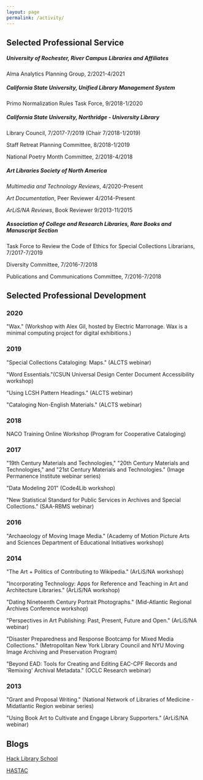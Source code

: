 ```yaml
---
layout: page
permalink: /activity/
---
```

## Selected Professional Service
##### University of Rochester, River Campus Libraries and Affiliates
Alma Analytics Planning Group, 2/2021-4/2021
##### California State University, Unified Library Management System
Primo Normalization Rules Task Force, 9/2018-1/2020
##### California State University, Northridge - University Library
Library Council, 7/2017-7/2019 (Chair 7/2018-1/2019)

Staff Retreat Planning Committee, 8/2018-1/2019

National Poetry Month Committee, 2/2018-4/2018
##### Art Libraries Society of North America
*Multimedia and Technology Reviews*, 4/2020-Present

*Art Documentation*, Peer Reviewer 4/2014-Present

*ArLiS/NA Reviews*, Book Reviewer 9/2013-11/2015
##### Association of College and Research Libraries, Rare Books and Manuscript Section
Task Force to Review the Code of Ethics for Special Collections Librarians, 7/2017-7/2019

Diversity Committee, 7/2016-7/2018

Publications and Communications Committee, 7/2016-7/2018

## Selected Professional Development
### 2020
"Wax." (Workshop with Alex Gil, hosted by Electric Marronage. Wax is a minimal computing project for digital exhibitions.)
### 2019
"Special Collections Cataloging: Maps." (ALCTS webinar)

"Word Essentials."(CSUN Universal Design Center Document Accessibility workshop)

"Using LCSH Pattern Headings." (ALCTS webinar)

"Cataloging Non-English Materials." (ALCTS webinar)
### 2018
NACO Training Online Workshop (Program for Cooperative Cataloging)

### 2017
"19th Century Materials and Technologies," "20th Century Materials and Technologies," and "21st Century Materials and Technologies." (Image Permanence Institute webinar series)

"Data Modeling 201" (Code4Lib workshop)  

"New Statistical Standard for Public Services in Archives and Special Collections." (SAA-RBMS webinar)
### 2016
"Archaeology of Moving Image Media." (Academy of Motion Picture Arts and Sciences Department of Educational Initiatives workshop)
### 2014
"The Art + Politics of Contributing to Wikipedia." (ArLiS/NA workshop)  

"Incorporating Technology: Apps for Reference and Teaching in Art and Architecture Libraries." (ArLiS/NA workshop)  

"Dating Nineteenth Century Portrait Photographs." (Mid-Atlantic Regional Archives Conference workshop)  

"Perspectives in Art Publishing: Past, Present, Future and Open." (ArLiS/NA webinar)  

"Disaster Preparedness and Response Bootcamp for Mixed Media Collections." (Metropolitan New York Library Council and NYU Moving Image Archiving and Preservation Program)  

"Beyond EAD: Tools for Creating and Editing EAC-CPF Records and 'Remixing' Archival Metadata." (OCLC Research webinar)
### 2013
"Grant and Proposal Writing." (National Network of Libraries of Medicine - Midatlantic Region webinar series)  

"Using Book Art to Cultivate and Engage Library Supporters." (ArLiS/NA webinar)  

## Blogs
[Hack Library School](http://hacklibraryschool.com/author/aszingarellisweet/)

[HASTAC](http://www.hastac.org/users/aszingarelli)
